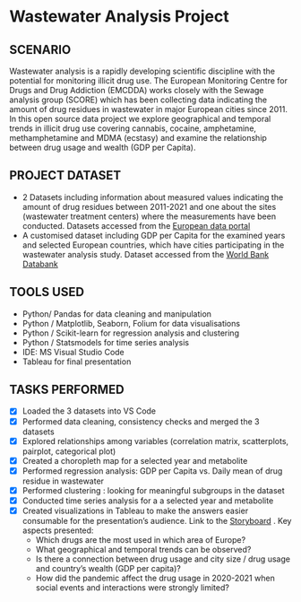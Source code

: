 # Wastewater Analysis Project

## SCENARIO
Wastewater analysis is a rapidly developing scientific discipline with the potential for monitoring illicit drug use. The European Monitoring Centre for Drugs and Drug Addiction (EMCDDA) works closely with the Sewage analysis group (SCORE) which has been collecting data indicating the amount of drug residues in wastewater in major European cities since 2011. In this open source data project we explore geographical and temporal trends in illicit drug use covering cannabis, cocaine, amphetamine, methamphetamine and MDMA (ecstasy) and examine the relationship between drug usage and wealth (GDP per Capita).

## PROJECT DATASET
- 2 Datasets including information about measured values indicating the amount of drug residues between 2011-2021 and one about the sites (wastewater treatment centers) where the measurements have been conducted. Datasets accessed from the [European data portal](https://data.europa.eu/data/datasets/drugs-in-municipal-wastewater-in-selected-european-cities?locale=en)
- A customised dataset including GDP per Capita for the examined years and selected European countries, which have cities participating in the wastewater analysis study.  Dataset accessed from the [World Bank Databank](https://data.worldbank.org/indicator/NY.GDP.PCAP.CD)

## TOOLS USED
- Python/ Pandas for data cleaning and manipulation
-	Python / Matplotlib, Seaborn, Folium for data visualisations
- Python / Scikit-learn for regression analysis and clustering
- Python / Statsmodels for time series analysis
-	IDE: MS Visual Studio Code
- Tableau for final presentation


## TASKS PERFORMED
- [x] Loaded the 3 datasets into VS Code 
- [x] Performed data cleaning, consistency checks and merged the 3 datasets
- [x] Explored relationships among variables (correlation matrix, scatterplots, pairplot, categorical plot)
- [x] Created a choropleth map for a selected year and metabolite
- [x] Performed regression analysis: GDP per Capita vs. Daily mean of drug residue in wastewater
- [x] Performed clustering : looking for meaningful subgroups in the dataset
- [x] Conducted time series analysis for a a selected year and metabolite
- [x] Created visualizations in Tableau to make the answers easier consumable for the presentation’s audience. Link to the [Storyboard](https://public.tableau.com/views/DrugsinmunicipalwastewaterinselectedEuropeancities/STORYBOARD?:language=en-US&publish=yes&:display_count=n&:origin=viz_share_link) . Key aspects presented:
  - Which drugs are the most used in which area of Europe? 
  - What geographical and temporal trends can be observed? 
  - Is there a connection between drug usage and city size / drug usage and country’s wealth (GDP per capita)? 
  - How did the pandemic affect the drug usage in 2020-2021 when social events and interactions were strongly limited? 
